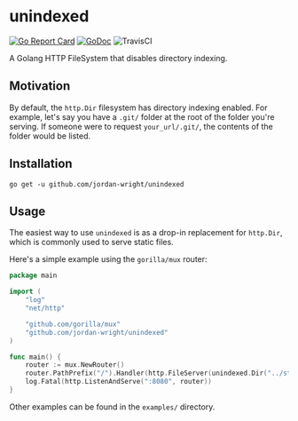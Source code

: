 # unindexed

[![Go Report Card](https://goreportcard.com/badge/github.com/jordan-wright/unindexed)](https://goreportcard.com/report/github.com/jordan-wright/unindexed) [![GoDoc](https://godoc.org/github.com/gophish/gophish?status.svg)](https://godoc.org/github.com/gophish/gophish) ![[TravisCI](https://travis-ci.org/jordan-wright/unindexed.svg?branch=master)](https://travis-ci.org/jordan-wright/unindexed.svg?branch=master)

A Golang HTTP FileSystem that disables directory indexing.

## Motivation

By default, the `http.Dir` filesystem has directory indexing enabled. For example, let's say you have a `.git/` folder at the root of the folder you're serving. If someone were to request `your_url/.git/`, the contents of the folder would be listed.

## Installation

```
go get -u github.com/jordan-wright/unindexed
```

## Usage

The easiest way to use `unindexed` is as a drop-in replacement for `http.Dir`, which is commonly used to serve static files.

Here's a simple example using the `gorilla/mux` router:

```go
package main

import (
	"log"
	"net/http"

	"github.com/gorilla/mux"
	"github.com/jordan-wright/unindexed"
)

func main() {
	router := mux.NewRouter()
	router.PathPrefix("/").Handler(http.FileServer(unindexed.Dir("../static")))
	log.Fatal(http.ListenAndServe(":8080", router))
}
```

Other examples can be found in the `examples/` directory.